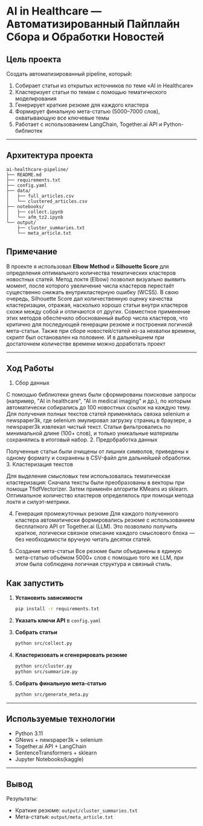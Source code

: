 #  AI in Healthcare — Автоматизированный Пайплайн Сбора и Обработки Новостей

##  Цель проекта

Создать автоматизированный pipeline, который:

1. Собирает статьи из открытых источников по теме «AI in Healthcare»
2. Кластеризует статьи по темам с помощью тематического моделирования
3. Генерирует краткие резюме для каждого кластера
4. Формирует финальную мета-статью (5000–7000 слов), охватывающую все ключевые темы
5. Работает с использованием LangChain, Together.ai API и Python-библиотек

---

##  Архитектура проекта

```
ai-healthcare-pipeline/
├── README.md
├── requirements.txt
├── config.yaml
├── data/
│   ├── full_articles.csv
│   └── clustered_articles.csv
├── notebooks/
│   ├── collect.ipynb
│   └── afm_tz2.ipynb
└── output/
    ├── cluster_summaries.txt
    └── meta_article.txt
```
## Примечание

В проекте я использовал **Elbow Method** и **Silhouette Score** для определения оптимального количества тематических кластеров новостных статей. Метод локтя (Elbow) позволил визуально выявить момент, после которого увеличение числа кластеров перестаёт существенно снижать внутрикластерную ошибку (WCSS). В свою очередь, Silhouette Score дал количественную оценку качества кластеризации, отражая, насколько хорошо статьи внутри кластеров схожи между собой и отличаются от других. Совместное применение этих методов обеспечило обоснованный выбор числа кластеров, что критично для последующей генерации резюме и построения логичной мета-статьи.
Также при сборе новостей/статей из-за нехватки времени, скрипт был остановален на половине. И в дальнейшнем при достаточнем количестве времени можно доработать проект

---
## Ход Работы
1. Сбор данных

С помощью библиотеки gnews были сформированы поисковые запросы (например, "AI in healthcare", "AI in medical imaging" и др.), по которым автоматически собирались до 100 новостных ссылок на каждую тему. Для получения полных текстов статей применялась связка selenium и newspaper3k, где selenium эмулировал загрузку страниц в браузере, а newspaper3k извлекал чистый текст. Статьи фильтровались по минимальной длине (100+ слов), и только уникальные материалы сохранялись в итоговый набор.
2. Предобработка данных

Полученные статьи были очищены от лишних символов, приведены к одному формату и сохранены в CSV-файл для дальнейшей обработки.
3. Кластеризация текстов

Для выделения смысловых тем использовалась тематическая кластеризация:
Сначала тексты были преобразованы в векторы при помощи TfidfVectorizer.
Затем применён алгоритм KMeans из sklearn.
Оптимальное количество кластеров определялось при помощи метода локтя и силуэт-метрики.

4. Генерация промежуточных резюме
Для каждого полученного кластера автоматически формировались резюме с использованием бесплатного API от Together.ai (LLM). Это позволило получить краткое, логически связное описание каждого смыслового блока — без необходимости вручную читать десятки статей.

5. Создание мета-статьи
Все резюме были объединены в единую мета-статью объёмом 5000+ слов с помощью того же LLM, при этом была соблюдена логичная структура и связный стиль.
##  Как запустить

1. **Установить зависимости**  
   ```bash
   pip install -r requirements.txt
   ```

2. **Указать ключи API** в `config.yaml`

3. **Собрать статьи**
   ```bash
   python src/collect.py
   ```

4. **Кластеризовать и сгенерировать резюме**
   ```bash
   python src/cluster.py
   python src/summarize.py
   ```

5. **Собрать финальную мета-статью**
   ```bash
   python src/generate_meta.py
   ```

---

##  Используемые технологии

-  Python 3.11
-  GNews + newspaper3k + selenium
-  Together.ai API + LangChain
- SentenceTransformers + sklearn
-  Jupyter Notebooks(kaggle)

---

##  Вывод

Результаты:

- Краткие резюме: `output/cluster_summaries.txt`
- Мета-статья: `output/meta_article.txt`




